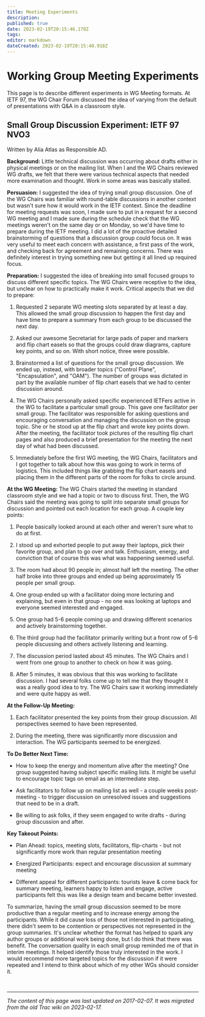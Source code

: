 ```yaml
---
title: Meeting Experiments
description: 
published: true
date: 2023-02-19T20:15:46.170Z
tags: 
editor: markdown
dateCreated: 2023-02-19T20:15:40.918Z
---
```


# Working Group Meeting Experiments

This page is to describe different experiments in WG Meeting formats. At IETF 97, the WG Chair Forum discussed the idea of varying from the default of presentations with Q&A in a classroom style.

## Small Group Discussion Experiment: IETF 97 NVO3

Written by Alia Atlas as Responsible AD.

**Background:** Little technical discussion was occurring about drafts either in physical meetings or on the mailing list. When I and the WG Chairs reviewed WG drafts, we felt that there were various technical aspects that needed more examination and thought. Work in some areas was basically stalled.

**Persuasion:** I suggested the idea of trying small group discussion. One of the WG Chairs was familiar with round-table discussions in another context but wasn't sure how it would work in the IETF context. Since the deadline for meeting requests was soon, I made sure to put in a request for a second WG meeting and I made sure during the schedule check that the WG meetings weren't on the same day or on Monday, so we'd have time to prepare during the IETF meeting. I did a lot of the proactive detailed brainstorming of questions that a discussion group could focus on. It was very useful to meet each concern with assistance, a first pass of the work, and checking back for agreement and remaining concerns. There was definitely interest in trying something new but getting it all lined up required focus.

**Preparation:** I suggested the idea of breaking into small focused groups to discuss different specific topics. The WG Chairs were receptive to the idea, but unclear on how to practically make it work. Critical aspects that we did to prepare:

   1. Requested 2 separate WG meeting slots separated by at least a day. This allowed the small group discussion to happen the first day and have time to prepare a summary from each group to be discussed the next day.

   2) Asked our awesome Secretariat for large pads of paper and markers and flip chart easels so that the groups could draw diagrams, capture key points, and so on. With short notice, three were possible.

   3) Brainstormed a list of questions for the small group discussion. We ended up, instead, with broader topics ("Control Plane", "Encapsulation", and "OAM"). The number of groups was dictated in part by the available number of flip chart easels that we had to center discussion around.

   4) The WG Chairs personally asked specific experienced IETFers active in the WG to facilitate a particular small group. This gave one facilitator per small group. The facilitator was responsible for asking questions and encouraging conversation and managing the discussion on the group topic. She or he stood up at the flip chart and wrote key points down. After the meeting, the facilitator took pictures of the resulting flip chart pages and also produced a brief presentation for the meeting the next day of what had been discussed.

   5) Immediately before the first WG meeting, the WG Chairs, facilitators and I got together to talk about how this was going to work in terms of logistics. This included things like grabbing the flip chart easels and placing them in the different parts of the room for folks to circle around.

**At the WG Meeting:** The WG Chairs started the meeting in standard classroom style and we had a topic or two to discuss first. Then, the WG Chairs said the meeting was going to split into separate small groups for discussion and pointed out each location for each group. A couple key points:

   1. People basically looked around at each other and weren't sure what to do at first.
   2) I stood up and exhorted people to put away their laptops, pick their favorite group, and plan to go over and talk. Enthusiasm, energy, and conviction that of course this was what was happening seemed useful.

   3) The room had about 90 people in; almost half left the meeting. The other half broke into three groups and ended up being approximately 15 people per small group.

   4) One group ended up with a facilitator doing more lecturing and explaining, but even in that group - no one was looking at laptops and everyone seemed interested and engaged.

   5) One group had 5-6 people coming up and drawing different scenarios and actively brainstorming together.

   6) The third group had the facilitator primarily writing but a front row of 5-6 people discussing and others actively listening and learning.

   7) The discussion period lasted about 45 minutes. The WG Chairs and I went from one group to another to check on how it was going.

   8) After 5 minutes, it was obvious that this was working to facilitate discussion. I had several folks come up to tell me that they thought it was a really good idea to try. The WG Chairs saw it working immediately and were quite happy as well.

**At the Follow-Up Meeting:**

   1. Each facilitator presented the key points from their group discussion. All perspectives seemed to have been represented.

   2) During the meeting, there was significantly more discussion and interaction. The WG participants seemed to be energized.

**To Do Better Next Time:**

   - How to keep the energy and momentum alive after the meeting? One group suggested having subject specific mailing lists. It might be useful to encourage topic tags on email as an intermediate step.

   - Ask facilitators to follow up on mailing list as well - a couple weeks post-meeting - to trigger discussion on unresolved issues and suggestions that need to be in a draft.

   - Be willing to ask folks, if they seem engaged to write drafts - during group discussion and after.

**Key Takeout Points:**

   - Plan Ahead: topics, meeting slots, facilitators, flip-charts - but not significantly more work than regular presentation meeting

   - Energized Participants: expect and encourage discussion at summary meeting
   - Different appeal for different participants: tourists leave & come back for summary meeting, learners happy to listen and engage, active participants felt this was like a design team and became better invested.

To summarize, having the small group discussion seemed to be more productive than a regular meeting and to increase energy among the participants. While it did cause loss of those not interested in participating, there didn't seem to be contention or perspectives not represented in the group summaries. It's unclear whether the format has helped to spark any author groups or additional work being done, but I do think that there was benefit. The conversation quality in each small group reminded me of that in interim meetings. It helped identify those truly interested in the work. I would recommend more targeted topics for the discussion if it were repeated and I intend to think about which of my other WGs should consider it.


&nbsp;
&nbsp;
&nbsp;

---

*The content of this page was last updated on 2017-02-07. It was migrated from the old Trac wiki on 2023-02-17.*